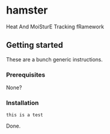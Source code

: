 # hamster

Heat And MoiSturE Tracking fRamework

## Getting started 

These are a bunch generic instructions.

### Prerequisites

None?

### Installation

```
this is a test
```

Done.
